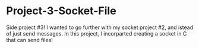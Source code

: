 # Project-3-Socket-File
Side project #3! I wanted to go further with my socket project  #2, and istead of just send messages. In this project, I incorparted creating a socket in C that can send files! 
